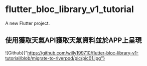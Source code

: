 # flutter_bloc_library_v1_tutorial

A new Flutter project.

## 使用獲取天氣API獲取天氣資料並於APP上呈現

![Github]{"https://github.com/willy199710/flutter-bloc-library-v1-tutorial/blob/migrate-to-riverpod/pic/pic01.jpg"}
